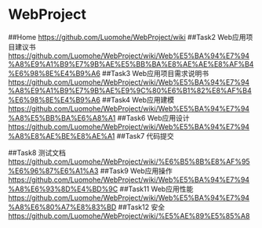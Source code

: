 # WebProject
##Home
https://github.com/Luomohe/WebProject/wiki
##Task2 Web应用项目建议书
https://github.com/Luomohe/WebProject/wiki/Web%E5%BA%94%E7%94%A8%E9%A1%B9%E7%9B%AE%E5%BB%BA%E8%AE%AE%E8%AF%B4%E6%98%8E%E4%B9%A6
##Task3 Web应用项目需求说明书
https://github.com/Luomohe/WebProject/wiki/Web%E5%BA%94%E7%94%A8%E9%A1%B9%E7%9B%AE%E9%9C%80%E6%B1%82%E8%AF%B4%E6%98%8E%E4%B9%A6
##Task4 Web应用建模
https://github.com/Luomohe/WebProject/wiki/Web%E5%BA%94%E7%94%A8%E5%BB%BA%E6%A8%A1
##Task6 Web应用设计
https://github.com/Luomohe/WebProject/wiki/Web%E5%BA%94%E7%94%A8%E8%AE%BE%E8%AE%A1
##Task7 代码提交

##Task8 测试文档
https://github.com/Luomohe/WebProject/wiki/%E6%B5%8B%E8%AF%95%E6%96%87%E6%A1%A3
##Task9 Web应用操作
https://github.com/Luomohe/WebProject/wiki/Web%E5%BA%94%E7%94%A8%E6%93%8D%E4%BD%9C
##Task11 Web应用性能
https://github.com/Luomohe/WebProject/wiki/Web%E5%BA%94%E7%94%A8%E6%80%A7%E8%83%BD
##Task12 安全
https://github.com/Luomohe/WebProject/wiki/%E5%AE%89%E5%85%A8
